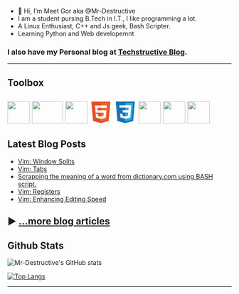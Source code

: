 - 👋 Hi, I’m Meet Gor aka @Mr-Destructive
- I am a student pursing B.Tech in I.T., I like programming a lot. 
- A Linux Enthusiast, C++ and Js geek, Bash Scripter. 
- Learning Python and Web developemnt

### I also have my Personal blog at [Techstructive Blog](https://mr-destructive.github.io/techstructive-blog/).
---

## Toolbox
<img src="https://cdn.worldvectorlogo.com/logos/c.svg" width="50" height="50" /> <img src="https://cdn.worldvectorlogo.com/logos/bash-1.svg" width="70" height="50" />
<img src="https://cdn.worldvectorlogo.com/logos/logo-javascript.svg" width="50" height="50" />
<img src="https://github.com/devicons/devicon/blob/master/icons/html5/html5-original.svg" width="50" height="50" />
<img src="https://github.com/devicons/devicon/blob/master/icons/css3/css3-original.svg" width="50" height="50" />
<img src="https://cdn.worldvectorlogo.com/logos/python-5.svg" width="50" height="50" />
<img src="https://cdn.worldvectorlogo.com/logos/git-icon.svg" width="50" height="50" />
<img src="https://cdn.worldvectorlogo.com/logos/vim.svg" width="50" height="50" />
---
## Latest Blog Posts
<!-- BLOG-POST-LIST:START -->
- [Vim: Window Splits](https://mr-destructive.github.io//techstructive-blog/vim/2021/08/06/Vim-Window-Splits.html)
- [Vim: Tabs](https://mr-destructive.github.io//techstructive-blog/vim/2021/08/03/Vim-Tabs.html)
- [Scrapping the meaning of a word from dictionary.com using BASH script.](https://mr-destructive.github.io//techstructive-blog/bash/2021/07/27/BASH-script-dictionary-scrap.html)
- [Vim: Registers](https://mr-destructive.github.io//techstructive-blog/vim/2021/07/21/Vim-Registers.html)
- [Vim: Enhancing Editing Speed](https://mr-destructive.github.io//techstructive-blog/vim/2021/07/18/Vim-Enhancing-Editing-speed.html)
<!-- BLOG-POST-LIST:END -->

▶ [...more blog articles](https://mr-destructive.github.io/techstructive-blog/)
---
## Github Stats

![Mr-Destructive's GitHub stats](https://github-readme-stats.vercel.app/api?username=Mr-Destructive&show_icons=true&theme=cobalt)


[![Top Langs](https://github-readme-stats.vercel.app/api/top-langs/?username=Mr-Destructive&layout=compact)](https://github.com/Mr-Destructive/github-readme-stats)


---
